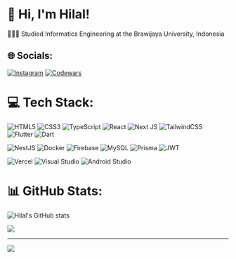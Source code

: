 # 👋 Hi, I'm Hilal!
👩🏻‍🎓 Studied Informatics Engineering at the Brawijaya University, Indonesia <br/>
<!--💭 Currently learning about Web3 and Bun! <br/>-->


## 🌐 Socials:
[![Instagram](https://img.shields.io/badge/Instagram-%23E4405F.svg?logo=Instagram&logoColor=white)](https://instagram.com/hilal.adii) 
[![Codewars](https://img.shields.io/badge/CodeWars-%23E4405F.svg?logo=CodeWars&logoColor=white)](https://www.codewars.com/users/Hilaladiii/) 

# 💻 Tech Stack:

![HTML5](https://img.shields.io/badge/html5-%23E34F26.svg?style=for-the-badge&logo=html5&logoColor=white) 
![CSS3](https://img.shields.io/badge/css3-%231572B6.svg?style=for-the-badge&logo=css3&logoColor=white) 
![TypeScript](https://img.shields.io/badge/typescript-%23007ACC.svg?style=for-the-badge&logo=typescript&logoColor=white) 
![React](https://img.shields.io/badge/react-%2320232a.svg?style=for-the-badge&logo=react&logoColor=%2361DAFB) 
![Next JS](https://img.shields.io/badge/Next-black?style=for-the-badge&logo=next.js&logoColor=white) 
![TailwindCSS](https://img.shields.io/badge/tailwindcss-%2338B2AC.svg?style=for-the-badge&logo=tailwind-css&logoColor=white) 
![Flutter](https://img.shields.io/badge/Flutter-%2302569B.svg?style=for-the-badge&logo=Flutter&logoColor=white) 
![Dart](https://img.shields.io/badge/dart-%230175C2.svg?style=for-the-badge&logo=dart&logoColor=white)


![NestJS](https://img.shields.io/badge/nestjs-%23E0234E.svg?style=for-the-badge&logo=nestjs&logoColor=white) 
![Docker](https://img.shields.io/badge/docker-%230db7ed.svg?style=for-the-badge&logo=docker&logoColor=white) 
![Firebase](https://img.shields.io/badge/Firebase-039BE5?style=for-the-badge&logo=Firebase&logoColor=white) 
![MySQL](https://img.shields.io/badge/mysql-%2300000f.svg?style=for-the-badge&logo=mysql&logoColor=white) 
![Prisma](https://img.shields.io/badge/Prisma-3982CE?style=for-the-badge&logo=Prisma&logoColor=white) 
![JWT](https://img.shields.io/badge/JWT-black?style=for-the-badge&logo=JSON%20web%20tokens)


![Vercel](https://img.shields.io/badge/vercel-%23000000.svg?style=for-the-badge&logo=vercel&logoColor=white) 
![Visual Studio](https://img.shields.io/badge/Visual%20Studio-5C2D91.svg?style=for-the-badge&logo=visual-studio&logoColor=white) 
![Android Studio](https://img.shields.io/badge/android%20studio-346ac1?style=for-the-badge&logo=android%20studio&logoColor=white) 


# 📊 GitHub Stats:
  <!-- <a href="https://awesome-github-stats.azurewebsites.net/index.html??cardType=level&theme=dark&preferLogin=false">    <img  alt="HilalAdiii's GitHub Stats"  --src="https://awesome-github-stats.azurewebsites.net/user-stats/HilalAdiii?cardType=level&theme=dark&preferLogin=false" />  </a> -->
  ![Hilal's GitHub stats](https://github-readme-stats-xi-nine-74.vercel.app/api?username=Hilaladiii&show_icons=true&theme=dark&hide_border=true&include&include_all_commits=true&count_private=true")
<!--![](https://github-readme-streak-stats.herokuapp.com/?user=Hilaladiii&theme=dark&hide_border=true)<br/> -->
![](https://github-readme-stats.vercel.app/api/top-langs/?username=Hilaladiii&theme=dark&hide_border=true&include_all_commits=false&count_private=false&layout=compact)

---
[![](https://visitcount.itsvg.in/api?id=Hilaladiii&icon=6&color=6)](https://visitcount.itsvg.in)

<!-- Proudly created with GPRM ( https://gprm.itsvg.in ) -->
